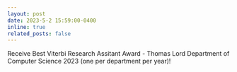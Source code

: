 ```yaml
---
layout: post
date: 2023-5-2 15:59:00-0400
inline: true
related_posts: false
---
```


Receive Best Viterbi Research Assitant Award - Thomas Lord Department of Computer Science 2023 (one per department per year)!